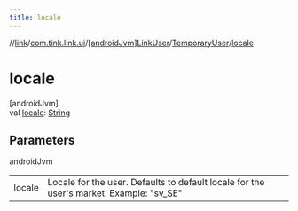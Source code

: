 ```yaml
---
title: locale
---
```

//[link](../../../../index.html)/[com.tink.link.ui](../../index.html)/[[androidJvm]LinkUser](../index.html)/[TemporaryUser](index.html)/[locale](locale.html)



# locale



[androidJvm]\
val [locale](locale.html): [String](https://kotlinlang.org/api/latest/jvm/stdlib/kotlin/-string/index.html)



## Parameters


androidJvm

| | |
|---|---|
| locale | Locale for the user. Defaults to default locale for the user's market. Example: &quot;sv_SE&quot; |




